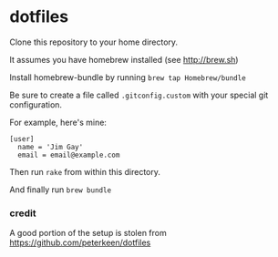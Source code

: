 # dotfiles

Clone this repository to your home directory.

It assumes you have homebrew installed (see http://brew.sh)

Install homebrew-bundle by running `brew tap Homebrew/bundle`

Be sure to create a file called `.gitconfig.custom` with your special git configuration.

For example, here's mine:

```
[user]
  name = 'Jim Gay'
  email = email@example.com
```

Then run `rake` from within this directory.

And finally run `brew bundle`

### credit

A good portion of the setup is stolen from https://github.com/peterkeen/dotfiles